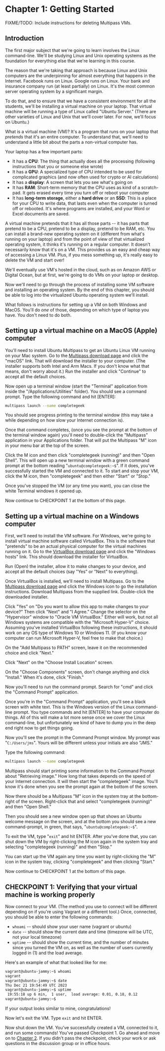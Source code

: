 # Chapter 1: Getting Started

FIXME/TODO: Include instructions for deleting Multipass VMs.

## Introduction

The first major subject that we're going to learn involves the Linux command-line. We'll be studying Linux and Unix operating systems as the foundation for everything else that we're learning in this course.

The reason that we're taking that approach is because Linux and Unix computers are the underpinning for almost everything that happens in the Internet. Facebook runs on Linux. Google runs on Linux. Your bank and insurance company run (at least partially) on Linux. It's the most common server operating system by a significant margin.

To do that, and to ensure that we have a consistent environment for all the students, we'll be installing a virtual machine on your laptop. That virtual machine will be running a type of Linux called "Ubuntu Server." (There are other varieties of Linux and Unix that we'll cover later. For now, we'll focus on Ubuntu.)

What is a virtual machine (VM)? It's a program that runs on your laptop that *pretends* that it's an entire computer. To understand that, we'll need to understand a little bit about the parts a non-virtual computer has.

Your laptop has a few important parts:

* It has a **CPU**: The thing that actually does all the processing (following instructions that you or someone else wrote)
* It has a **GPU**: A specialized type of CPU intended to be used for complicated graphics (and now often used for crypto or AI calculations)
* It has a **display**: A screen that lets you see what's going on
* It has **RAM**: Short-term memory that the CPU uses as kind of a scratch-pad. It gets erased every time you turn off or reboot your computer
* It has **long-term storage**, either a **hard drive** or an **SSD**: This is a place for your CPU to write data, that lasts even when the computer is turned off or rebooted. It's where programs are installed, and your Word or Excel documents are saved.

A virtual machine pretends that it has all those parts -- it has parts that pretend to be a CPU, pretend to be a display, pretend to be RAM, etc. You can install a brand-new operating system on it (different from what's running on your laptop) and from the point of view of that virtualized operating system, it thinks it's running on a regular computer. It doesn't necessarily know that it's on a VM. This provides us an easy and cheap way of accessing a Linux VM. Plus, if you mess something up, it's really easy to delete the VM and start over!

We'll eventually use VM's hosted in the cloud, such as on Amazon AWS or Digital Ocean, but at first, we're going to do VMs on your laptop or desktop.

Now we'll need to go through the process of installing some VM software and installing an operating system. By the end of this chapter, you should be able to log into the virtualized Ubuntu operating system we'll install.

What follows is instructions for setting up a VM on both Windows and MacOS. You'll do *one* of those, depending on which type of laptop you have. You don't need to do both.

## Setting up a virtual machine on a MacOS (Apple) computer

You'll need to install Ubuntu Multipass to get an Ubuntu Linux VM running on your Mac system. Go to the [Multipass download page](https://multipass.run/install) and click the "macOS" link. That will download the installer to your computer. (The installer supports both Intel and Arm Macs. If you don't know what that means, don't worry about it.) Run the installer and click "Continue" to accept all the default choices.

Now open up a terminal window (start the "Terminal" application from inside the "/Applications/Utilities" folder). You should see a command prompt. Type the following command and hit [ENTER]:

```bash
multipass launch --name completegeek
```

You should see progress printing to the terminal window (this may take a while depending on how slow your Internet connection is).

Once that command completes, (once you see the prompt at the bottom of the terminal window again) you'll need to double-click the "Multipass" application in your Applications folder. That will put the Multipass "M" icon in your menu bar at the top of the screen.

Click the M icon and then click "completegeek (running)" and then "Open Shell". This will open up a new terminal window with a green command prompt at the bottom reading "`ubuntu@completegeek:~$`". If it does, you've successfully started the VM and connected to it. To start and stop your VM, click the M icon, then "completegeek" and then either "Start" or "Stop."

Once you've stopped the VM (or any time you want), you can close the white Terminal windows it opened up.

Now continue to CHECKPOINT 1 at the bottom of this page.

## Setting up a virtual machine on a Windows computer

First, we'll need to install the VM software. For Windows, we're going to install virtual machine software called VirtualBox. This is the software that "pretends" to be an actual physical computer for the virtual machines running on it. Go to the [VirtualBox download page](https://www.virtualbox.org/wiki/Downloads) and click the "Windows hosts" link. This should download the installer for VirtualBox.

Run (Open) the installer, allow it to make changes to your device, and accept all the default choices (say "Yes" or "Next" to everything).

Once VirtualBox is installed, we'll need to install Multipass. Go to the [Multipass download page](https://multipass.run/install) and click the Windows icon to go the installation instructions. Download Multipass from the supplied link. Double-click the downloaded installer.

Click "Yes" on "Do you want to allow this app to make changes to your device?" Then click "Next" and "I Agree." Change the selector on the "Hypervisor" window to "Oracle VM VirtualBox." Either will work, but not all Windows systems are compatible with the "Microsoft Hyper-V" choice. Assuming you've installed VirtualBox following these instructions, it should work on any OS type of Windows 10 or Windows 11. (If you know your computer can run Microsoft Hyper-V, feel free to make that choice.)

On the "Add Multipass to PATH" screen, leave it on the recommended choice and click "Next."

Click "Next" on the "Choose Install Location" screen.

On the "Choose Components" screen, don't change anything and click "Install." When it's done, click "Finish."

Now you'll need to run the command prompt. Search for "cmd" and click the "Command Prompt" application.

Once you're in the "Command Prompt" application, you'll see a black screen with white text. This is the Windows version of the Linux command-line prompt. You type commands and hit [ENTER] to have your computer do things. All of this will make a lot more sense once we cover the Linux command-line, but unfortunately we kind of have to dump you in the deep end right now to get things going.

Now you'll see the prompt in the Command Prompt window. My prompt was "`C:/Users/jms`". Yours will be different unless your initials are also "JMS."

Type the following command:

 ```bash
 multipass launch --name completegeek
 ```

Multipass should start printing some information to the Command Prompt about "Retrieving image." How long that takes depends on the speed of your Internet connection. It will then start the "completegeek" image. You'll know it's done when you see the prompt again at the bottom of the screen.

Now there should be a Multipass "M" icon in the system tray at the bottom-right of the screen. Right-click that and select "completegeek (running)" and then "Open Shell."

Then you should see a new window open up that shows an Ubuntu welcome message on the screen, and at the bottom you should see a new command-prompt, in green, that says, "`ubuntu@completegeek:~$`".

To exit the VM, type "`exit`" and hit ENTER. After you've done that, you can shut down the VM by right-clicking the M icon again in the system tray and selecting "completegeek (running)" and then "Stop."

You can start up the VM again any time you want by right-clicking the "M" icon in the system tray, clicking "completegeek" and then clicking "Start."

Now continue to CHECKPOINT 1 at the bottom of this page.

## CHECKPOINT 1: Verifying that your virtual machine is working properly

Now connect to your VM. (The method you use to connect will be different depending on if you're using Vagrant or a different tool.) Once, connected, you should be able to enter the following commands:

* `whoami` -- should show your user name (vagrant or ubuntu)
* `date` -- should show the current date and time (timezone will be UTC, not your local timezone)
* `uptime` -- should show the current time, and the number of minutes since you turned the VM on, as well as the number of users currently logged in (1) and the load average.

Here's an example of what that looked like for me:

```bash
vagrant@ubuntu-jammy:~$ whoami
vagrant
vagrant@ubuntu-jammy:~$ date
Thu Dec 21 19:54:49 UTC 2023
vagrant@ubuntu-jammy:~$ uptime
 19:55:18 up 6 min,  1 user,  load average: 0.01, 0.18, 0.12
vagrant@ubuntu-jammy:~$
```

If your output looks similar to mine, congratulations!

Now let's exit the VM. Type `exit` and hit ENTER.

Now shut down the VM. You've successfully created a VM, connected to it, and run some commands! You've passed Checkpoint 1. Go ahead and move on to [Chapter 2](002-directories.md). If you didn't pass the checkpoint, check your work or ask questions in the discussion group or in office hours.
